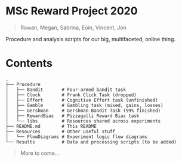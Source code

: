 # MSc Reward Project 2020

>  Rowan, Megan, Sabrina, Eoin, Vincent, Jon

Procedure and analysis scripts for our big, multifaceted, online thing.

# Contents

    .
    ├── Procedure
    │   ├── Bandit       # Four-armed bandit task
    │   ├── Clock        # Frank Click Task (dropped)
    │   ├── Effort       # Cognitive Effort task (unfinished)
    │   ├── Gamble       # Gambling task (mixed, gains, losses)
    │   ├── Gershman     # Gershman Bandit Task (99% finished)
    │   ├── RewardBias   # Pizzagalli Reward Bias task
    │   └── libs         # Resources shared across experiments
    ├── README.md        # This README
    ├── Resources        # Other useful stuff
    │   └── FlowDiagrams # Experiment logic flow diagrams
    └── Results          # Data and processing scripts (to be added)

> More to come...
